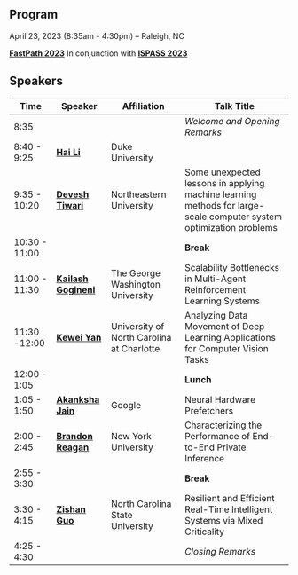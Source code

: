 ## Program
April 23, 2023 (8:35am - 4:30pm) – Raleigh, NC 

**[FastPath 2023](https://fastpath2023.github.io/FastPath2023/)** In conjunction with **[ISPASS 2023](https://ispass.org/ispass2023/)**

## Speakers

|Time| Speaker                    | Affiliation       | Talk Title |
|----  |----                                                                                             | ----              |----              |
|8:35 | | | *Welcome and Opening Remarks*|
|8:40 - 9:25| **[Hai Li](https://fastpath2023.github.io/FastPath2023/Program/Hai)**                                                                                       | Duke University                               |  |
|9:35 - 10:20|**[Devesh Tiwari](https://fastpath2023.github.io/FastPath2023/Program/Devesh)**                                                                                   | Northeastern University                       | Some unexpected lessons in applying machine learning methods for large-scale computer system optimization problems |
|10:30 - 11:00 | | |**Break**|
|11:00 - 11:30 |**[Kailash Gogineni](https://fastpath2023.github.io/FastPath2023/Program/Kailash_Gogineni)** |The George Washington University |Scalability Bottlenecks in Multi-Agent Reinforcement Learning Systems|
|11:30 -12:00|**[Kewei Yan](https://fastpath2023.github.io/FastPath2023/Program/Kewei)** | University of North Carolina at Charlotte|Analyzing Data Movement of Deep Learning Applications for Computer Vision Tasks|
|12:00 - 1:05 | | |**Lunch**|
|1:05 - 1:50|**[Akanksha Jain](https://fastpath2023.github.io/FastPath2023/Program/Akanksha)**      | Google                  |   Neural Hardware Prefetchers|
|2:00 - 2:45|**[Brandon Reagan](https://fastpath2023.github.io/FastPath2023/Program/Brandon)**                                                                                   | New York University                    | Characterizing the Performance of End-to-End Private Inference |
|2:55 - 3:30 | | |**Break**|
|3:30 - 4:15|**[Zishan Guo](https://fastpath2023.github.io/FastPath2023/Program/Zishan)**                                                                                        | North Carolina State University               |Resilient and Efficient Real-Time Intelligent Systems via Mixed Criticality |
|4:25 - 4:30 | | |*Closing Remarks*|

     
